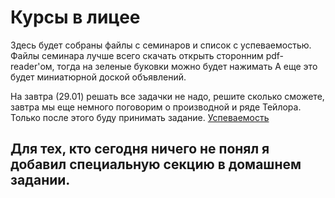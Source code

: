 # Курсы в лицее

Здесь будет собраны файлы с семинаров и список с успеваемостью. 
Файлы семинара лучше всего скачать  открыть сторонним pdf-reader'ом, тогда на зеленые буковки можно будет нажимать
А еще это будет миниатюрной доской объявлений.

На завтра (29.01) решать все задачки не надо, решите сколько сможете, завтра мы еще немного поговорим о производной и ряде Тейлора. Только после этого буду принимать задание. 
[Успеваемость](https://drive.google.com/open?id=1TOS6mTDdAU0MqkWX9ThDURgHvMiqhh7-O1Id6sx1sPQ)
## Для тех, кто сегодня ничего не понял я добавил специальную секцию в домашнем задании. 
